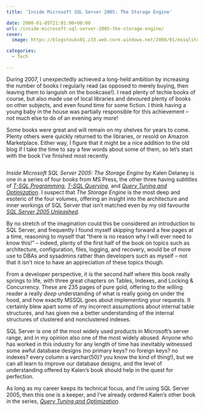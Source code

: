 ```yaml
---
title: 'Inside Microsoft SQL Server 2005: The Storage Engine'

date: 2008-01-05T21:01:00+00:00
url: /inside-microsoft-sql-server-2005-the-storage-engine/
cover: 
  image: https://blogstouks01.z33.web.core.windows.net/2008/01/mssqlstorageengine_4-1.jpg

categories:
  - Tech

---
```

During 2007, I unexpectedly achieved a long-held ambition by increasing the number of books I regularly read (as opposed to merely buying, then leaving them to languish on the bookcase!). I read plenty of techie books of course, but also made use of local libraries and devoured plenty of books on other subjects, and even found time for some fiction. I think having a young baby in the house was partially responsible for this achievement – not much else to do of an evening any more!

Some books were great and will remain on my shelves for years to come. Plenty others were quickly returned to the libraries, or resold on Amazon Marketplace. Either way, I figure that it might be a nice addition to the old blog if I take the time to say a few words about some of them, so let’s start with the book I’ve finished most recently.<figure class="kg-card kg-image-card">

<img decoding="async" src="https://blogstouks01.z33.web.core.windows.net/2023/08/mssqlstorageengine_4.jpg" class="kg-image" alt loading="lazy" /> </figure> 

_Inside Microsoft SQL Server 2005: The Storage Engine_ by Kalen Delaney is one in a series of four books from MS Press, the other three having subtitles of _[T-SQL Programming][1], [T-SQL Querying][2],_ and _[Query Tuning and Optimization][3]_. I suspect that _The Storage Engine_ is the most deep and esoteric of the four volumes, offering an insight into the architecture and inner workings of SQL Server that isn’t matched even by my old favourite _[SQL Server 2005 Unleashed][4]._

By no stretch of the imagination could this be considered an introduction to SQL Server, and frequently I found myself skipping forward a few pages at a time, reasoning to myself that “there is no reason why I will ever need to know this!” – indeed, plenty of the first half of the book on topics such as architecture, configuration, files, logging, and recovery, would be of more use to DBAs and sysadmins rather than developers such as myself – not that it isn’t nice to have an appreciation of these topics though.

From a developer perspective, it is the second half where this book really springs to life, with three great chapters on Tables, Indexes, and Locking & Concurrency. These are 235 pages of pure gold, offering to the willing reader a really _deep_ understanding of what is really going on under the hood, and how exactly MSSQL goes about implementing your requests. It certainly blew apart some of my incorrect assumptions about internal table structures, and has given me a better understanding of the internal structures of clustered and nonclustered indexes.

SQL Server is one of the most widely used products in Microsoft’s server range, and in my opinion also one of the most widely abused. Anyone who has worked in this industry for any length of time has inevitably witnessed some awful database designs (no primary keys? no foreign keys? no indexes? every column a varchar(50)? you know the kind of thing!), but we can all learn to improve our database designs, and the level of understanding offered by Kalen’s book should help in the quest for perfection.

As long as my career keeps its technical focus, and I’m using SQL Server 2005, then this one is a keeper, and I’ve already ordered Kalen’s other book in the series, _[Query Tuning and Optimization][3]_.

 [1]: http://www.amazon.co.uk/gp/product/0735621977?ie=UTF8&tag=ianesbl-21&linkCode=as2&camp=1634&creative=6738&creativeASIN=0735621977
 [2]: http://www.amazon.co.uk/gp/product/0735623139?ie=UTF8&tag=ianesbl-21&linkCode=as2&camp=1634&creative=6738&creativeASIN=0735623139
 [3]: http://www.amazon.co.uk/gp/product/0735621969?ie=UTF8&tag=ianesbl-21&linkCode=as2&camp=1634&creative=6738&creativeASIN=0735621969
 [4]: https://blog.iannelson.uk/sql-2005-unleashed/